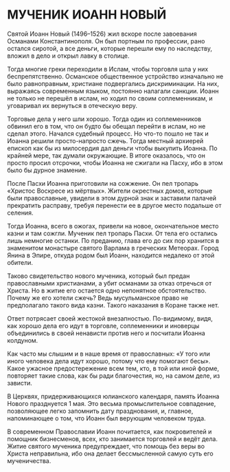 # МУЧЕНИК ИОАНН НОВЫЙ

Святой Иоанн Новый (1496–1526) жил вскоре после завоевания Османами Константинополя. Он был портным по профессии, рано остался сиротой, а все деньги, которые перешли ему по наследству, вложил в дело и открыл лавку в столице.

Тогда многие греки переходили в Ислам, чтобы торговля шла у них беспрепятственно. Османское общественное устройство изначально не было равноправным, христиане подвергались дискриминации. На них, выражаясь современным языком, постоянно налагали санкции. Иоанн не только не перешёл в ислам, но ходил по своим соплеменникам, и уговаривал их вернуться в отеческую веру.

Торговые дела у него шли хорошо. Тогда один из соплеменников обвинил его в том, что он будто бы обещал перейти в ислам, но не сделал этого. Начался судебный процесс. Но что-то пошло не так и Иоанна решили просто-напросто сжечь. Тогда местный архиерей епископ как бы из милосердия дал деньги чтобы выкупить Иоанна. По крайней мере, так думали окружающие. В итоге оказалось, что он просто просил отсрочки, чтобы Иоанна не сжигали на Пасху, ибо в этом было бы дурное знамение.

После Пасхи Иоанна приготовили на сожжение. Он пел тропарь «Христос Воскресе из мёртвых». Жители окрестных домов, которые были православные, увидели в этом дурной знак и заставили палачей прекратить расправу, требуя перенести ее в другое место подальше от селения.

Тогда Иоанна, всего в ожогах, привели на новое, окончательное место казни и там сожгли. Мученик пел тропарь Пасхи. От тела его остались лишь немногие останки. По преданию, глава его до сих пор хранится в знаменитом монастыре святого Варлама в греческих Метеорах. Город Янина в Эпире, откуда родом был Иоанн, находится недалеко от этой обители.

Таково свидетельство нового мученика, который был предан православными христианами, а убит османами за отказ отречься от Христа. Но в житие его остается одно непонятное обстоятельство. Почему же его хотели сжечь? Ведь мусульманское право не предполагало такого вида казни. Такого наказания в Коране также нет.

Ответ потрясает своей жестокой внезапностью. По-видимому, видя, как хорошо дела его идут в торговле, соплеменники и иноверцы объединились в своей ненависти против него и посчитали Иоанна колдуном.

Как часто мы слышим и в наше время от православных: «У того или иного человека дела идут хорошо, потому что ему помогают бесы». Какое ужасное предостережение всем тем, кто, в той или иной форме, повторяет такие слова, как бы ради благочестия, но, на самом деле, из зависти.

В Церквях, придерживающихся юлианского календаря, память Иоанна Нового празднуется 1 мая. Это весьма промыслительное совпадение, позволяющее легко запомнить дату празднования, и, главное, напоминающее о том, что Иоанн был верующим человеком труда.

В современном Православии Иоанн почитается, как покровителей и помощник бизнесменов, всех, кто занимается торговлей и ведёт дела. Житие святого мученика предупреждает, что помощь без веры во Христа неправильна, ибо она делает бессмысленной самую суть его мученичества.
